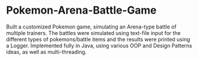 # Pokemon-Arena-Battle-Game

Built a customized Pokemon game, simulating an Arena-type battle of multiple trainers. The battles were simulated using text-file input for the 
different types of pokemons/battle items and the results were printed using a Logger.
Implemented fully in Java, using various OOP and Design Patterns ideas, as well as multi-threading.
